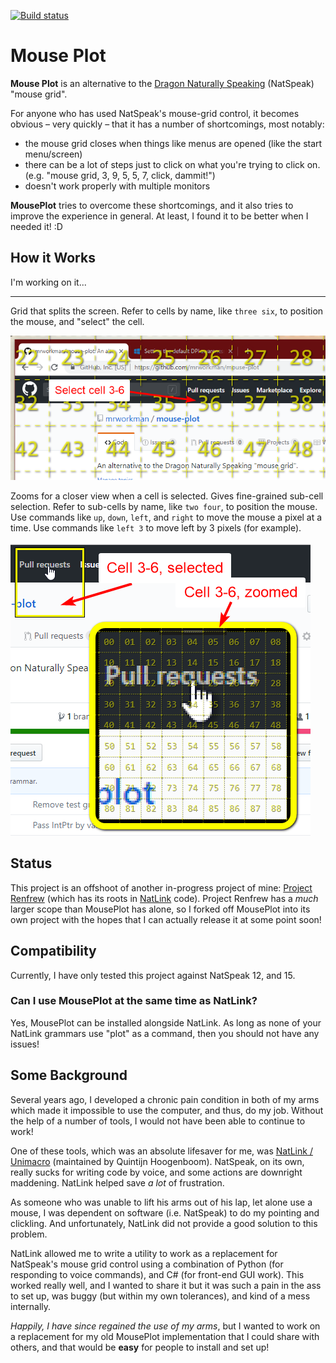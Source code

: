 [![Build status](https://ci.appveyor.com/api/projects/status/kpy76l8cla5xdhu3?svg=true)](https://ci.appveyor.com/project/mrworkman/mouse-plot)

# Mouse Plot

**Mouse Plot** is an alternative to the [Dragon Naturally Speaking](https://www.nuance.com/dragon.html) (NatSpeak) "mouse grid".

For anyone who has used NatSpeak's mouse-grid control, it becomes obvious &ndash; very quickly &ndash; that it has a number of shortcomings, most notably:

 * the mouse grid closes when things like menus are opened (like the start menu/screen)
 * there can be a lot of steps just to click on what you're trying to click on. (e.g. "mouse grid, 3, 9, 5, 5, 7, click, dammit!")
 * doesn't work properly with multiple monitors

**MousePlot** tries to overcome these shortcomings, and it also tries to improve the experience in general. At least, I found it to be better when I needed it! :D

## How it Works

 I'm working on it...

 <hr />

 Grid that splits the screen. Refer to cells by name, like `three six`, to position the mouse, and "select" the cell.

 ![grid](images/grid.png)

 Zooms for a closer view when a cell is selected. Gives fine-grained sub-cell selection. Refer to sub-cells by name, like `two four`, to position the mouse. Use commands like `up`, `down`, `left`, and `right` to move the mouse a pixel at a time. Use commands like `left 3` to move left by 3 pixels (for example).

 ![zoomed](images/zoomed.png)

## Status

This project is an offshoot of another in-progress project of mine: [Project Renfrew](https://github.com/mrworkman/Project-Renfrew) (which has its roots in [NatLink](https://qh.antenna.nl/unimacro/) code). Project Renfrew has a *much* larger scope than MousePlot has alone, so I forked off MousePlot into its own project with the hopes that I can actually release it at some point soon!

## Compatibility

Currently, I have only tested this project against NatSpeak 12, and 15.

### Can I use MousePlot at the same time as NatLink?

Yes, MousePlot can be installed alongside NatLink. As long as none of your NatLink grammars use "plot" as a command, then you should not have any issues!

## Some Background

Several years ago, I developed a chronic pain condition in both of my arms which made it impossible to use the computer, and thus, do my job. Without the help of a number of tools, I would not have been able to continue to work!

One of these tools, which was an absolute lifesaver for me, was [NatLink / Unimacro](https://qh.antenna.nl/unimacro/) (maintained by Quintijn Hoogenboom). NatSpeak, on its own, really sucks for writing code by voice, and some actions are downright maddening. NatLink helped save *a lot* of frustration. 

As someone who was unable to lift his arms out of his lap, let alone use a mouse, I was dependent on software (i.e. NatSpeak) to do my pointing and clickling. And unfortunately, NatLink did not provide a good solution to this problem.

NatLink allowed me to write a utility to work as a replacement for NatSpeak's mouse grid control using a combination of Python (for responding to voice commands), and C# (for front-end GUI work). This worked really well, and I wanted to share it but it was such a pain in the ass to set up, was buggy (but within my own tolerances), and kind of a mess internally.

*Happily, I have since regained the use of my arms*, but I wanted to work on a replacement for my old MousePlot implementation that I could share with others, and that would be **easy** for people  to install and set up!

